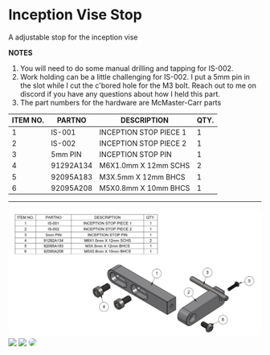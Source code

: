 # Inception Vise Stop

A adjustable stop for the inception vise

**NOTES**
1. You will need to do some manual drilling and tapping for IS-002.
2. Work holding can be a little challenging for IS-002. I put a 5mm pin in the slot while I cut the c'bored hole for the M3 bolt. Reach out to me on discord if you have any questions about how I held this part.
3. The part numbers for the hardware are McMaster-Carr parts


| ITEM NO. | PARTNO    | DESCRIPTION               | QTY. |
|----------|-----------|---------------------------|------|
| 1        | IS-001    | INCEPTION STOP PIECE 1    | 1    |
| 2        | IS-002    | INCEPTION STOP PIECE 2    | 1    |
| 3        | 5mm PIN   | INCEPTION STOP PIN        | 1    |
| 4        | 91292A134 | M6X1.0mm X 12mm SCHS      | 2    |
| 5        | 92095A183 | M3X.5mm X 12mm BHCS       | 1    |
| 6        | 92095A208 | M5X0.8mm X 10mm BHCS      | 1    |

---



<img src="images/BOM.PNG" width="800" style="border-radius: 15px;">

<img src="images/Inception%20Vise.PNG" width="500">  

<img src="images/IS-004A.PNG" width="500">

<img src="images/Inception Vise Stop.PNG" width="500" style="border-radius: 15px;">
